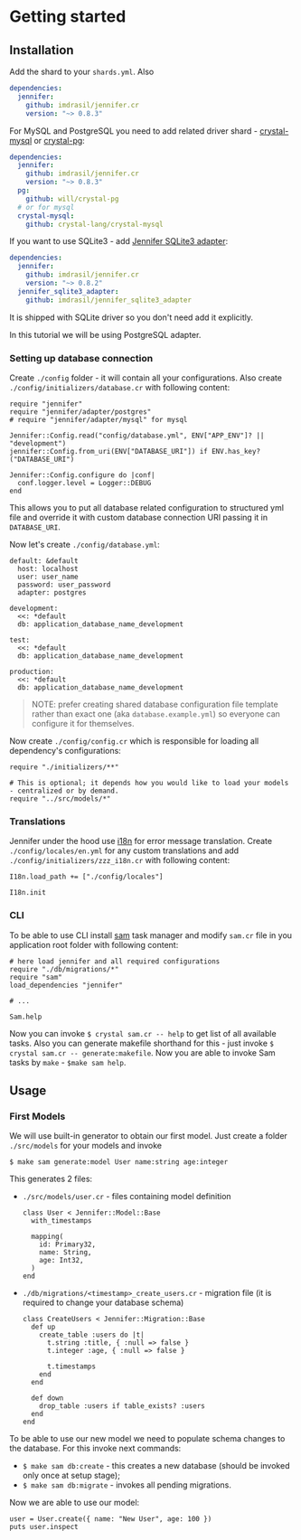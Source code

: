 # Getting started

## Installation

Add the shard to your `shards.yml`. Also

```yml
dependencies:
  jennifer:
    github: imdrasil/jennifer.cr
    version: "~> 0.8.3"
```

For MySQL and PostgreSQL you need to add related driver shard - [crystal-mysql](https://github.com/crystal-lang/crystal-mysql) or [crystal-pg](https://github.com/will/crystal-pg):

```yml
dependencies:
  jennifer:
    github: imdrasil/jennifer.cr
    version: "~> 0.8.3"
  pg:
    github: will/crystal-pg
  # or for mysql
  crystal-mysql:
    github: crystal-lang/crystal-mysql
```

If you want to use SQLite3 - add [Jennifer SQLite3 adapter](https://github.com/imdrasil/jennifer_sqlite3_adapter):

```yml
dependencies:
  jennifer:
    github: imdrasil/jennifer.cr
    version: "~> 0.8.2"
  jennifer_sqlite3_adapter:
    github: imdrasil/jennifer_sqlite3_adapter
```

It is shipped with SQLite driver so you don't need add it explicitly.

In this tutorial we will be using PostgreSQL adapter.

### Setting up database connection

Create `./config` folder - it will contain all your configurations. Also create `./config/initializers/database.cr` with following content:

```crystal
require "jennifer"
require "jennifer/adapter/postgres"
# require "jennifer/adapter/mysql" for mysql

Jennifer::Config.read("config/database.yml", ENV["APP_ENV"]? || "development")
jennifer::Config.from_uri(ENV["DATABASE_URI"]) if ENV.has_key?("DATABASE_URI")

Jennifer::Config.configure do |conf|
  conf.logger.level = Logger::DEBUG
end
```

This allows you to put all database related configuration to structured yml file and override it with custom database connection URI passing it in `DATABASE_URI`.

Now let's create `./config/database.yml`:

```crystal
default: &default
  host: localhost
  user: user_name
  password: user_password
  adapter: postgres

development:
  <<: *default
  db: application_database_name_development

test:
  <<: *default
  db: application_database_name_development

production:
  <<: *default
  db: application_database_name_development
```

> NOTE: prefer creating shared database configuration file template rather than exact one (aka `database.example.yml`) so everyone can configure it for themselves.

Now create `./config/config.cr` which is responsible for loading all dependency's configurations:

```crystal
require "./initializers/**"

# This is optional; it depends how you would like to load your models - centralized or by demand.
require "../src/models/*"
```

### Translations

Jennifer under the hood use [i18n](https://github.com/TechMagister/i18n.cr) for error message translation. Create `./config/locales/en.yml` for any custom translations and add `./config/initializers/zzz_i18n.cr` with following content:

```crystal
I18n.load_path += ["./config/locales"]

I18n.init
```

### CLI

To be able to use CLI install [sam](https://github.com/imdrasil/sam.cr) task manager and modify `sam.cr` file in you application root folder with following content:

```crystal
# here load jennifer and all required configurations
require "./db/migrations/*"
require "sam"
load_dependencies "jennifer"

# ...

Sam.help
```

Now you can invoke `$ crystal sam.cr -- help` to get list of all available tasks. Also you can generate makefile shorthand for this - just invoke `$ crystal sam.cr -- generate:makefile`. Now you are able to invoke Sam tasks by `make` - `$make sam help`.

## Usage

### First Models

We will use built-in generator to obtain our first model. Just create a folder `./src/models` for your models and invoke

```
$ make sam generate:model User name:string age:integer
```

This generates 2 files:

* `./src/models/user.cr` - files containing model definition

  ```crystal
  class User < Jennifer::Model::Base
    with_timestamps

    mapping(
      id: Primary32,
      name: String,
      age: Int32,
    )
  end
  ```
* `./db/migrations/<timestamp>_create_users.cr` - migration file (it is required to change your database schema)

  ```crystal
  class CreateUsers < Jennifer::Migration::Base
    def up
      create_table :users do |t|
        t.string :title, { :null => false }
        t.integer :age, { :null => false }

        t.timestamps
      end
    end

    def down
      drop_table :users if table_exists? :users
    end
  end
  ```

To be able to use our new model we need to populate schema changes to the database. For this invoke next commands:

* `$ make sam db:create` - this creates a new database (should be invoked only once at setup stage);
* `$ make sam db:migrate` - invokes all pending migrations.

Now we are able to use our model:

```crystal
user = User.create({ name: "New User", age: 100 })
puts user.inspect
```
